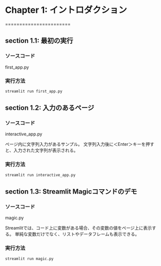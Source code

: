 # Chapter 1: イントロダクション
=======================

## section 1.1: 最初の実行
### ソースコード
first_app.py

### 実行方法
```bash
streamlit run first_app.py
```

## section 1.2: 入力のあるページ
### ソースコード
interactive_app.py

ページ内に文字列入力があるサンプル。
文字列入力後に＜Enter＞キーを押すと、入力された文字列が表示される。

### 実行方法
```bash
streamlit run interactive_app.py
```

## section 1.3: Streamlit Magicコマンドのデモ
### ソースコード
magic.py

Streamlitでは、コード上に変数がある場合、その変数の値をページ上に表示する。
単純な変数だけでなく、リストやデータフレームも表示できる。

### 実行方法
```bash
streamlit run magic.py
```
